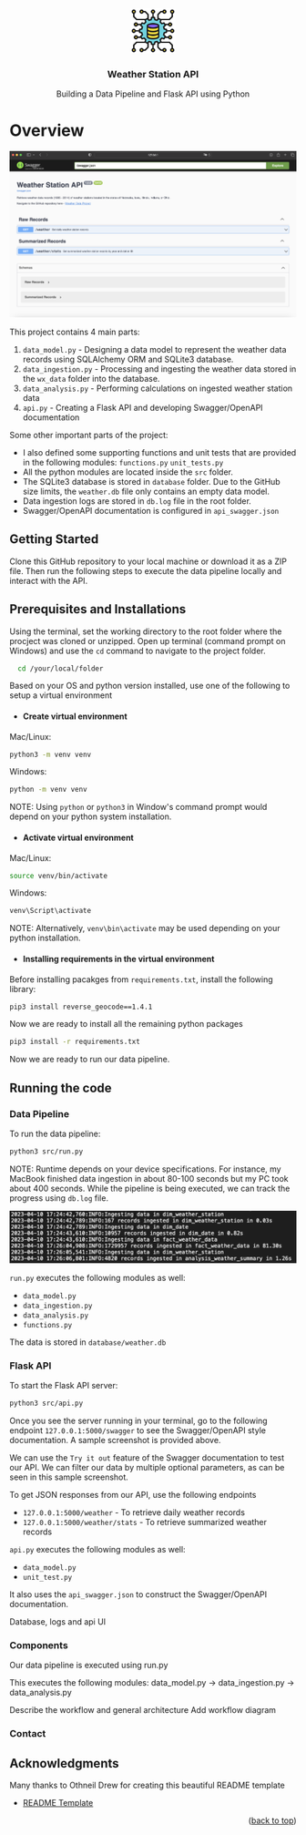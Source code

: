 <!-- PROJECT LOGO -->
<br />
<div align="center">
  <a>
    <img src="images/icon.png" alt="Logo" width="80" height="80">
  </a>

  <h3 align="center">Weather Station API</h3>

  <p align="center">
    Building a Data Pipeline and Flask API using Python
  </p>
</div>

# Overview

<p align="center">
    <img src="images/api_swagger.png">
</p>

This project contains 4 main parts:
1. `data_model.py` - Designing a data model to represent the weather data records using SQLAlchemy ORM and SQLite3 database.
2. `data_ingestion.py` - Processing and ingesting the weather data stored in the `wx_data` folder into the database.
3. `data_analysis.py` - Performing calculations on ingested weather station data
4. `api.py` - Creating a Flask API and developing Swagger/OpenAPI documentation

Some other important parts of the project:
* I also defined some supporting functions and unit tests that are provided in the following modules:
`functions.py` `unit_tests.py`
* All the python modules are located inside the `src` folder.
* The SQLite3 database is stored in `database` folder. Due to the GitHub size limits, the `weather.db` file only contains an empty data model.
* Data ingestion logs are stored in `db.log` file in the root folder.
* Swagger/OpenAPI documentation is configured in `api_swagger.json`

## Getting Started

Clone this GitHub repository to your local machine or download it as a ZIP file. Then run the following steps to execute the data pipeline locally and interact with the API.

## Prerequisites and Installations 

Using the terminal, set the working directory to the root folder where the procject was cloned or unzipped. Open up terminal (command prompt on Windows) and use the `cd` command to navigate to the project folder.
```sh
  cd /your/local/folder
```

Based on your OS and python version installed, use one of the following to setup a virtual environment

* #### Create virtual environment 
Mac/Linux:
```sh
python3 -m venv venv
```
Windows:
```sh
python -m venv venv
```
NOTE: Using `python` or `python3` in Window's command prompt would depend on your python system installation.

* #### Activate virtual environment
Mac/Linux: 
```sh
source venv/bin/activate
```
Windows:
```sh
venv\Script\activate
```
NOTE: Alternatively, `venv\bin\activate` may be used depending on your python installation.

* #### Installing requirements in the virtual environment
Before installing pacakges from `requirements.txt`, install the following library:
```sh
pip3 install reverse_geocode==1.4.1
```

Now we are ready to install all the remaining python packages
```sh
pip3 install -r requirements.txt
```
Now we are ready to run our data pipeline.

## Running the code

### Data Pipeline

To run the data pipeline:
```sh
python3 src/run.py
```
NOTE: Runtime depends on your device specifications. For instance, my MacBook finished data ingestion in about 80-100 seconds but my PC took about 400 seconds. While the pipeline is being executed, we can track the progress using `db.log` file.

<p align="center">
    <img src="images/logs.png">
</p>

`run.py` executes the following modules as well:
* `data_model.py`
* `data_ingestion.py`
* `data_analysis.py`
* `functions.py`

The data is stored in `database/weather.db`

### Flask API

To start the Flask API server:
```sh
python3 src/api.py
```

Once you see the server running in your terminal, go to the following endpoint `127.0.0.1:5000/swagger` to see the Swagger/OpenAPI style documentation. A sample screenshot is provided above.

We can use the `Try it out` feature of the Swagger documentation to test our API. We can filter our data by multiple optional parameters, as can be seen in this sample screenshot.



To get JSON responses from our API, use the following endpoints
* `127.0.0.1:5000/weather` - To retrieve daily weather records
* `127.0.0.1:5000/weather/stats` - To retrieve summarized weather records


`api.py` executes the following modules as well:
* `data_model.py`
* `unit_test.py`

It also uses the `api_swagger.json` to construct the Swagger/OpenAPI documentation.


Database, logs and api UI

### Components

Our data pipeline is executed using run.py

This executes the following modules:
data_model.py -> data_ingestion.py -> data_analysis.py

Describe the workflow and general architecture
Add workflow diagram

### Contact

<!-- ACKNOWLEDGMENTS -->
## Acknowledgments

Many thanks to Othneil Drew for creating this beautiful README template

* [README Template](https://github.com/othneildrew/Best-README-Template)

<p align="right">(<a href="#readme-top">back to top</a>)</p>